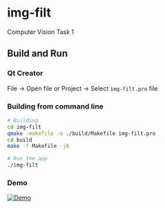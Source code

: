 # img-filt
Computer Vision Task 1
## Build and Run
### Qt Creator
File &rarr; Open file or Project &rarr; Select `img-filt.pro` file
### Building from command line
```bash
# Building
cd img-filt
qmake -makefile -o ./build/Makefile img-filt.pro
cd build
make -f Makefile -j8

# Run the app
./img-filt
```

### Demo
[![Demo](Demo)](./docs/img-filt.mkv)
